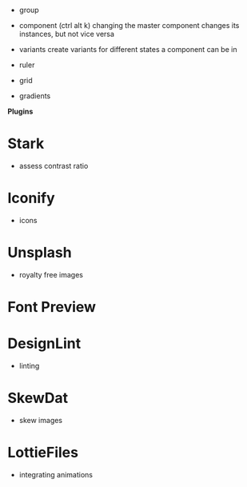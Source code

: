 - group
- component (ctrl alt k)
changing the master component changes its instances, but not vice versa
- variants
create variants for different states a component can be in

- ruler
- grid

- gradients



**Plugins**
# Stark
- assess contrast ratio

# Iconify
- icons

# Unsplash
- royalty free images

# Font Preview

# DesignLint
- linting


# SkewDat
- skew images
# LottieFiles
- integrating animations